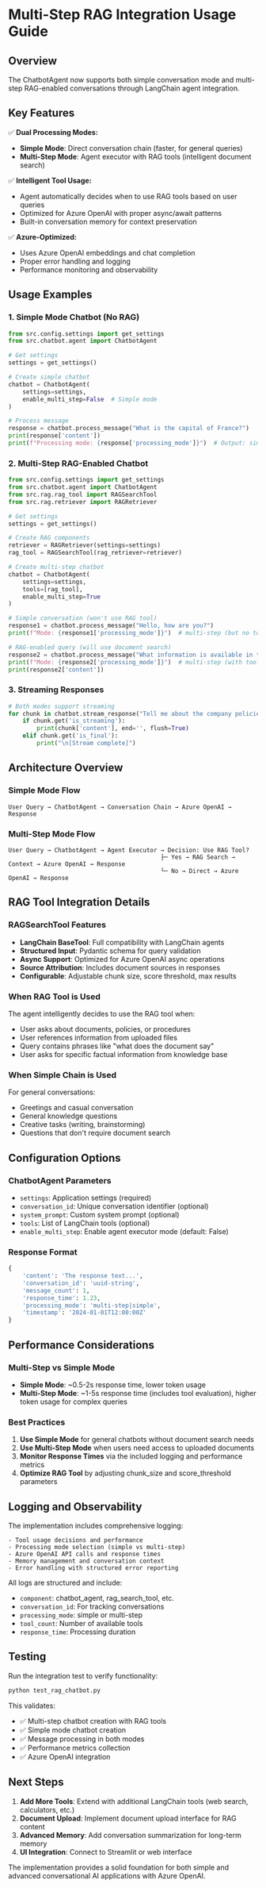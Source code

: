 # Multi-Step RAG Integration Usage Guide

## Overview

The ChatbotAgent now supports both simple conversation mode and multi-step RAG-enabled conversations through LangChain agent integration.

## Key Features

✅ **Dual Processing Modes:**

- **Simple Mode**: Direct conversation chain (faster, for general queries)
- **Multi-Step Mode**: Agent executor with RAG tools (intelligent document search)

✅ **Intelligent Tool Usage:**

- Agent automatically decides when to use RAG tools based on user queries
- Optimized for Azure OpenAI with proper async/await patterns
- Built-in conversation memory for context preservation

✅ **Azure-Optimized:**

- Uses Azure OpenAI embeddings and chat completion
- Proper error handling and logging
- Performance monitoring and observability

## Usage Examples

### 1. Simple Mode Chatbot (No RAG)

```python
from src.config.settings import get_settings
from src.chatbot.agent import ChatbotAgent

# Get settings
settings = get_settings()

# Create simple chatbot
chatbot = ChatbotAgent(
    settings=settings,
    enable_multi_step=False  # Simple mode
)

# Process message
response = chatbot.process_message("What is the capital of France?")
print(response['content'])
print(f"Processing mode: {response['processing_mode']}")  # Output: simple
```

### 2. Multi-Step RAG-Enabled Chatbot

```python
from src.config.settings import get_settings
from src.chatbot.agent import ChatbotAgent
from src.rag.rag_tool import RAGSearchTool
from src.rag.retriever import RAGRetriever

# Get settings
settings = get_settings()

# Create RAG components
retriever = RAGRetriever(settings=settings)
rag_tool = RAGSearchTool(rag_retriever=retriever)

# Create multi-step chatbot
chatbot = ChatbotAgent(
    settings=settings,
    tools=[rag_tool],
    enable_multi_step=True
)

# Simple conversation (won't use RAG tool)
response1 = chatbot.process_message("Hello, how are you?")
print(f"Mode: {response1['processing_mode']}")  # multi-step (but no tool used)

# RAG-enabled query (will use document search)
response2 = chatbot.process_message("What information is available in the documents?")
print(f"Mode: {response2['processing_mode']}")  # multi-step (with tool usage)
print(response2['content'])
```

### 3. Streaming Responses

```python
# Both modes support streaming
for chunk in chatbot.stream_response("Tell me about the company policies"):
    if chunk.get('is_streaming'):
        print(chunk['content'], end='', flush=True)
    elif chunk.get('is_final'):
        print("\n[Stream complete]")
```

## Architecture Overview

### Simple Mode Flow

```
User Query → ChatbotAgent → Conversation Chain → Azure OpenAI → Response
```

### Multi-Step Mode Flow

```
User Query → ChatbotAgent → Agent Executor → Decision: Use RAG Tool?
                                           ├─ Yes → RAG Search → Context → Azure OpenAI → Response
                                           └─ No → Direct → Azure OpenAI → Response
```

## RAG Tool Integration Details

### RAGSearchTool Features

- **LangChain BaseTool**: Full compatibility with LangChain agents
- **Structured Input**: Pydantic schema for query validation
- **Async Support**: Optimized for Azure OpenAI async operations
- **Source Attribution**: Includes document sources in responses
- **Configurable**: Adjustable chunk size, score threshold, max results

### When RAG Tool is Used

The agent intelligently decides to use the RAG tool when:

- User asks about documents, policies, or procedures
- User references information from uploaded files
- Query contains phrases like "what does the document say"
- User asks for specific factual information from knowledge base

### When Simple Chain is Used

For general conversations:

- Greetings and casual conversation
- General knowledge questions
- Creative tasks (writing, brainstorming)
- Questions that don't require document search

## Configuration Options

### ChatbotAgent Parameters

- `settings`: Application settings (required)
- `conversation_id`: Unique conversation identifier (optional)
- `system_prompt`: Custom system prompt (optional)
- `tools`: List of LangChain tools (optional)
- `enable_multi_step`: Enable agent executor mode (default: False)

### Response Format

```python
{
    'content': 'The response text...',
    'conversation_id': 'uuid-string',
    'message_count': 1,
    'response_time': 1.23,
    'processing_mode': 'multi-step|simple',
    'timestamp': '2024-01-01T12:00:00Z'
}
```

## Performance Considerations

### Multi-Step vs Simple Mode

- **Simple Mode**: ~0.5-2s response time, lower token usage
- **Multi-Step Mode**: ~1-5s response time (includes tool evaluation), higher token usage for complex queries

### Best Practices

1. **Use Simple Mode** for general chatbots without document search needs
2. **Use Multi-Step Mode** when users need access to uploaded documents
3. **Monitor Response Times** via the included logging and performance metrics
4. **Optimize RAG Tool** by adjusting chunk_size and score_threshold parameters

## Logging and Observability

The implementation includes comprehensive logging:

```
- Tool usage decisions and performance
- Processing mode selection (simple vs multi-step)
- Azure OpenAI API calls and response times
- Memory management and conversation context
- Error handling with structured error reporting
```

All logs are structured and include:

- `component`: chatbot_agent, rag_search_tool, etc.
- `conversation_id`: For tracking conversations
- `processing_mode`: simple or multi-step
- `tool_count`: Number of available tools
- `response_time`: Processing duration

## Testing

Run the integration test to verify functionality:

```bash
python test_rag_chatbot.py
```

This validates:

- ✅ Multi-step chatbot creation with RAG tools
- ✅ Simple mode chatbot creation
- ✅ Message processing in both modes
- ✅ Performance metrics collection
- ✅ Azure OpenAI integration

## Next Steps

1. **Add More Tools**: Extend with additional LangChain tools (web search, calculators, etc.)
2. **Document Upload**: Implement document upload interface for RAG content
3. **Advanced Memory**: Add conversation summarization for long-term memory
4. **UI Integration**: Connect to Streamlit or web interface

The implementation provides a solid foundation for both simple and advanced conversational AI applications with Azure OpenAI.
